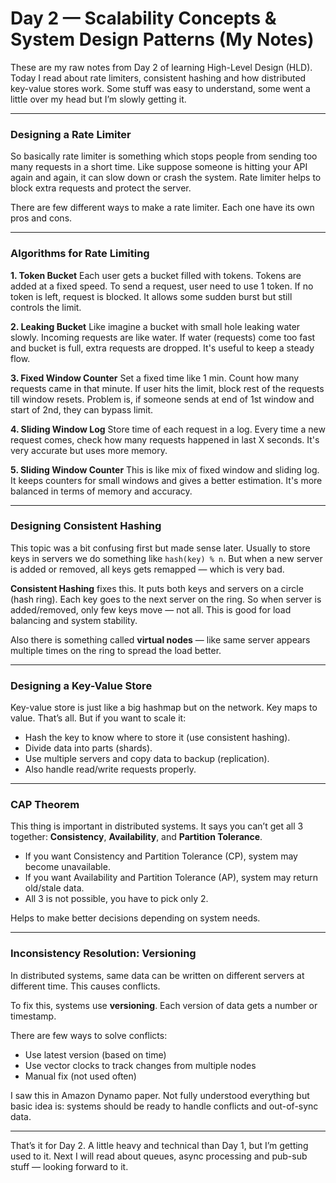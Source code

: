 # Day 2 — Scalability Concepts & System Design Patterns (My Notes)

These are my raw notes from Day 2 of learning High-Level Design (HLD). Today I read about rate limiters, consistent hashing and how distributed key-value stores work. Some stuff was easy to understand, some went a little over my head but I’m slowly getting it.

---

### Designing a Rate Limiter

So basically rate limiter is something which stops people from sending too many requests in a short time. Like suppose someone is hitting your API again and again, it can slow down or crash the system. Rate limiter helps to block extra requests and protect the server.

There are few different ways to make a rate limiter. Each one have its own pros and cons.

---

### Algorithms for Rate Limiting

**1. Token Bucket**
Each user gets a bucket filled with tokens. Tokens are added at a fixed speed. To send a request, user need to use 1 token. If no token is left, request is blocked. It allows some sudden burst but still controls the limit.

**2. Leaking Bucket**
Like imagine a bucket with small hole leaking water slowly. Incoming requests are like water. If water (requests) come too fast and bucket is full, extra requests are dropped. It's useful to keep a steady flow.

**3. Fixed Window Counter**
Set a fixed time like 1 min. Count how many requests came in that minute. If user hits the limit, block rest of the requests till window resets. Problem is, if someone sends at end of 1st window and start of 2nd, they can bypass limit.

**4. Sliding Window Log**
Store time of each request in a log. Every time a new request comes, check how many requests happened in last X seconds. It's very accurate but uses more memory.

**5. Sliding Window Counter**
This is like mix of fixed window and sliding log. It keeps counters for small windows and gives a better estimation. It's more balanced in terms of memory and accuracy.

---

### Designing Consistent Hashing

This topic was a bit confusing first but made sense later. Usually to store keys in servers we do something like `hash(key) % n`. But when a new server is added or removed, all keys gets remapped — which is very bad.

**Consistent Hashing** fixes this. It puts both keys and servers on a circle (hash ring). Each key goes to the next server on the ring. So when server is added/removed, only few keys move — not all. This is good for load balancing and system stability.

Also there is something called **virtual nodes** — like same server appears multiple times on the ring to spread the load better.

---

### Designing a Key-Value Store

Key-value store is just like a big hashmap but on the network. Key maps to value. That’s all. But if you want to scale it:

* Hash the key to know where to store it (use consistent hashing).
* Divide data into parts (shards).
* Use multiple servers and copy data to backup (replication).
* Also handle read/write requests properly.

---

### CAP Theorem

This thing is important in distributed systems. It says you can’t get all 3 together: **Consistency**, **Availability**, and **Partition Tolerance**.

* If you want Consistency and Partition Tolerance (CP), system may become unavailable.
* If you want Availability and Partition Tolerance (AP), system may return old/stale data.
* All 3 is not possible, you have to pick only 2.

Helps to make better decisions depending on system needs.

---

### Inconsistency Resolution: Versioning

In distributed systems, same data can be written on different servers at different time. This causes conflicts.

To fix this, systems use **versioning**. Each version of data gets a number or timestamp.

There are few ways to solve conflicts:

* Use latest version (based on time)
* Use vector clocks to track changes from multiple nodes
* Manual fix (not used often)

I saw this in Amazon Dynamo paper. Not fully understood everything but basic idea is: systems should be ready to handle conflicts and out-of-sync data.

---

That’s it for Day 2. A little heavy and technical than Day 1, but I’m getting used to it. Next I will read about queues, async processing and pub-sub stuff — looking forward to it.
